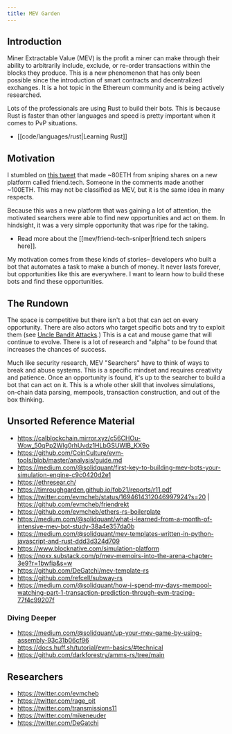```yaml
---
title: MEV Garden
---
```


## Introduction

Miner Extractable Value (MEV) is the profit a miner can make through their ability to arbitrarily include, exclude, or re-order transactions within the blocks they produce. This is a new phenomenon that has only been possible since the introduction of smart contracts and decentralized exchanges. It is a hot topic in the Ethereum community and is being actively researched.

Lots of the professionals are using Rust to build their bots. This is because Rust is faster than other languages and speed is pretty important when it comes to PvP situations.

- [[code/languages/rust|Learning Rust]]

## Motivation

I stumbled on [this tweet](https://twitter.com/BadPie1/status/1693684478638440525?s=20) that made ~80ETH from sniping shares on a new platform called friend.tech. Someone in the comments made another ~100ETH. This may not be classified as MEV, but it is the same idea in many respects.

Because this was a new platform that was gaining a lot of attention, the motivated searchers were able to find new opportunities and act on them. In hindsight, it was a very simple opportunity that was ripe for the taking.

- Read more about the [[mev/friend-tech-sniper|friend.tech snipers here]].

My motivation comes from these kinds of stories– developers who built a bot that automates a task to make a bunch of money. It never lasts forever, but opportunities like this are everywhere. I want to learn how to build these bots and find these opportunities.

## The Rundown

The space is competitive but there isn't a bot that can act on every opportunity. There are also actors who target specific bots and try to exploit them (see [Uncle Bandit Attacks](https://www.mev.wiki/attack-examples/uncle-bandit-attack).) This is a cat and mouse game that will continue to evolve. There is a lot of research and "alpha" to be found that increases the chances of success.

Much like security research, MEV "Searchers" have to think of ways to break and abuse systems. This is a specific mindset and requires creativity and patience. Once an opportunity is found, it's up to the searcher to build a bot that can act on it. This is a whole other skill that involves simulations, on-chain data parsing, mempools, transaction construction, and out of the box thinking.

## Unsorted Reference Material

- https://calblockchain.mirror.xyz/c56CHOu-Wow_50qPp2Wlg0rhUvdz1HLbGSUWlB_KX9o
- https://github.com/CoinCulture/evm-tools/blob/master/analysis/guide.md
- https://medium.com/@solidquant/first-key-to-building-mev-bots-your-simulation-engine-c9c0420d2e1
- https://ethresear.ch/
- https://timroughgarden.github.io/fob21/reports/r11.pdf
- https://twitter.com/evmcheb/status/1694614312046997924?s=20 | https://github.com/evmcheb/friendrekt
- https://github.com/evmcheb/ethers-rs-boilerplate
- https://medium.com/@solidquant/what-i-learned-from-a-month-of-intensive-mev-bot-study-38a4e357da0b
- https://medium.com/@solidquant/mev-templates-written-in-python-javascript-and-rust-ddd3d324d709
- https://www.blocknative.com/simulation-platform
- https://noxx.substack.com/p/mev-memoirs-into-the-arena-chapter-3e9?r=1bwfia&s=w
- https://github.com/DeGatchi/mev-template-rs
- https://github.com/refcell/subway-rs
- https://medium.com/@solidquant/how-i-spend-my-days-mempool-watching-part-1-transaction-prediction-through-evm-tracing-77f4c99207f

### Diving Deeper

- https://medium.com/@solidquant/up-your-mev-game-by-using-assembly-93c31b06cf96
- https://docs.huff.sh/tutorial/evm-basics/#technical
- https://github.com/darkforestry/amms-rs/tree/main

## Researchers

- https://twitter.com/evmcheb
- https://twitter.com/rage_pit
- https://twitter.com/transmissions11
- https://twitter.com/mikeneuder
- https://twitter.com/DeGatchi